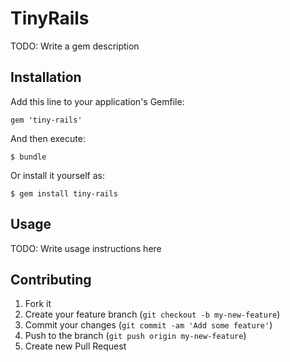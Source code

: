 # TinyRails

TODO: Write a gem description

## Installation

Add this line to your application's Gemfile:

    gem 'tiny-rails'

And then execute:

    $ bundle

Or install it yourself as:

    $ gem install tiny-rails

## Usage

TODO: Write usage instructions here

## Contributing

1. Fork it
2. Create your feature branch (`git checkout -b my-new-feature`)
3. Commit your changes (`git commit -am 'Add some feature'`)
4. Push to the branch (`git push origin my-new-feature`)
5. Create new Pull Request
